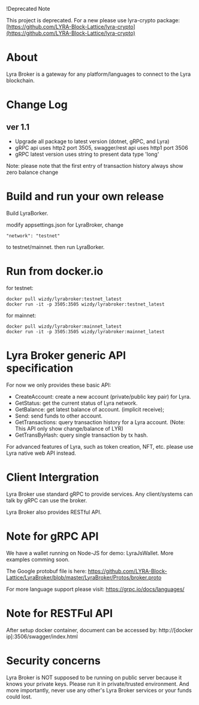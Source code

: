 !Deprecated Note

This project is deprecated. For a new please use lyra-crypto package: [https://github.com/LYRA-Block-Lattice/lyra-crypto](https://github.com/LYRA-Block-Lattice/lyra-crypto)

# About

Lyra Broker is a gateway for any platform/languages to connect to the Lyra blockchain.

# Change Log

## ver 1.1

* Upgrade all package to latest version (dotnet, gRPC, and Lyra)
* gRPC api uses http2 port 3505, swagger/rest api uses http1 port 3506
* gRPC latest version uses string to present data type 'long'

Note: please note that the first entry of transaction history always show zero balance change

# Build and run your own release

Build LyraBorker.

modify appsettings.json for LyraBroker, change

``"network": "testnet"``

to testnet/mainnet. then run LyraBorker.

# Run from docker.io

for testnet:

	docker pull wizdy/lyrabroker:testnet_latest
	docker run -it -p 3505:3505 wizdy/lyrabroker:testnet_latest

for mainnet:
	
	docker pull wizdy/lyrabroker:mainnet_latest
	docker run -it -p 3505:3505 wizdy/lyrabroker:mainnet_latest

# Lyra Broker generic API specification

For now we only provides these basic API:

* CreateAccount: create a new account (private/public key pair) for Lyra.
* GetStatus: get the current status of Lyra network.
* GetBalance: get latest balance of account. (implicit receive);
* Send: send funds to other account.
* GetTransactions: query transaction history for a Lyra account. (Note: This API only show change/balance of LYR)
* GetTransByHash: query single transaction by tx hash.

For advanced features of Lyra, such as token creation, NFT, etc. please use Lyra native web API instead.

# Client Intergration

Lyra Broker use standard gRPC to provide services. Any client/systems can talk by gRPC can use the broker.

Lyra Broker also provides RESTful API.

# Note for gRPC API

We have a wallet running on Node-JS for demo: LyraJsWallet. More examples comming soon.

The Google protobuf file is here: https://github.com/LYRA-Block-Lattice/LyraBroker/blob/master/LyraBroker/Protos/broker.proto

For more language support please visit: https://grpc.io/docs/languages/

# Note for RESTFul API

After setup docker container, document can be accessed by: http://[docker ip]:3506/swagger/index.html 

# Security concerns

Lyra Broker is NOT supposed to be running on public server because it knows your private keys. 
Please run it in private/trusted environment. And more importantly, never use any other's Lyra Broker services or your funds could lost.


